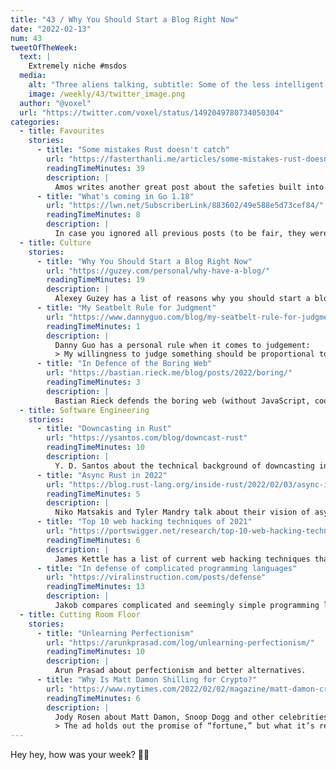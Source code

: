 ```yaml
---
title: "43 / Why You Should Start a Blog Right Now"
date: "2022-02-13"
num: 43
tweetOfTheWeek:
  text: |
    Extremely niche #msdos  
  media: 
    alt: "Three aliens talking, subtitle: Some of the less intelligent humans are trading in \"Non Frungy Tokens\"?"
    image: /weekly/43/twitter_image.png
  author: "@voxel"
  url: "https://twitter.com/voxel/status/1492049780734050304"
categories:
  - title: Favourites
    stories:
      - title: "Some mistakes Rust doesn't catch"
        url: "https://fasterthanli.me/articles/some-mistakes-rust-doesnt-catch"
        readingTimeMinutes: 39
        description: |
          Amos writes another great post about the safeties built into Rust in comparison with other languages and then goes into the things Rust won't catch for you as of right now.
      - title: "What's coming in Go 1.18"
        url: "https://lwn.net/SubscriberLink/883602/49e588e5d73cef84/"
        readingTimeMinutes: 8
        description: |
          In case you ignored all previous posts (to be fair, they were mostly about generics), here's a summary of everything that will come to Go 1.18, by Vegard Stikbakke.
  - title: Culture
    stories:
      - title: "Why You Should Start a Blog Right Now"
        url: "https://guzey.com/personal/why-have-a-blog/"
        readingTimeMinutes: 19
        description: |
          Alexey Guzey has a list of reasons why you should start a blog right now. _Thanks, Jan!_
      - title: "My Seatbelt Rule for Judgment"
        url: "https://www.dannyguo.com/blog/my-seatbelt-rule-for-judgment/"
        readingTimeMinutes: 1
        description: |
          Danny Guo has a personal rule when it comes to judgement:
          > My willingness to judge something should be proportional to how much I know about it.
      - title: "In Defence of the Boring Web"
        url: "https://bastian.rieck.me/blog/posts/2022/boring/"
        readingTimeMinutes: 3
        description: |
          Bastian Rieck defends the boring web (without JavaScript, cookie banners or subscribe now popups) and I'm there for it.
  - title: Software Engineering
    stories:
      - title: "Downcasting in Rust"
        url: "https://ysantos.com/blog/downcast-rust"
        readingTimeMinutes: 10
        description: |
          Y. D. Santos about the technical background of downcasting in Rust.
      - title: "Async Rust in 2022"
        url: "https://blog.rust-lang.org/inside-rust/2022/02/03/async-in-2022.html"
        readingTimeMinutes: 5
        description: |
          Niko Matsakis and Tyler Mandry talk about their vision of async Rust (on behalf of the Async Working Group) and what will happen this year.
      - title: "Top 10 web hacking techniques of 2021"
        url: "https://portswigger.net/research/top-10-web-hacking-techniques-of-2021"
        readingTimeMinutes: 6
        description: |
          James Kettle has a list of current web hacking techniques that you should defend against.
      - title: "In defense of complicated programming languages"
        url: "https://viralinstruction.com/posts/defense"
        readingTimeMinutes: 13
        description: |
          Jakob compares complicated and seemingly simple programming languages and tells us why he prefers the openly complicated.
  - title: Cutting Room Floor
    stories:
      - title: "Unlearning Perfectionism"
        url: "https://arunkprasad.com/log/unlearning-perfectionism/"
        readingTimeMinutes: 10
        description: |
          Arun Prasad about perfectionism and better alternatives.
      - title: "Why Is Matt Damon Shilling for Crypto?"
        url: "https://www.nytimes.com/2022/02/02/magazine/matt-damon-crypto.html"
        readingTimeMinutes: 6
        description: |
          Jody Rosen about Matt Damon, Snoop Dogg and other celebrities:
          > The ad holds out the promise of “fortune,” but what it’s really selling is danger, the dark and desperate thrills of precarity itself — because, after all, what else have we got? You could call it truth in advertising.
---
```


Hey hey, how was your week? ✌🏻
